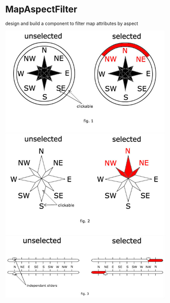 # MapAspectFilter
design and build a component to filter map attributes by aspect


![figure one](https://github.com/tetondan/MapAspectFilter/blob/master/figureOne.jpg)
![figure two](https://github.com/tetondan/MapAspectFilter/blob/master/figureTwo.jpg)
![figure three](https://github.com/tetondan/MapAspectFilter/blob/master/figureThree.jpg)
